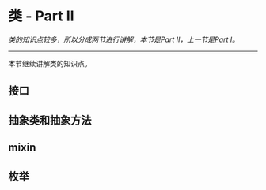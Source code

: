 # 类 - Part II

_类的知识点较多，所以分成两节进行讲解，本节是Part II，上一节是_[_Part I_](/language/class_i.md)_。_

---

本节继续讲解类的知识点。

## 接口

## 抽象类和抽象方法

## mixin

## 枚举



